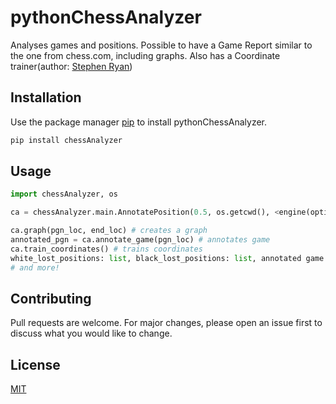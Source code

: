 # pythonChessAnalyzer 

Analyses games and positions. Possible to have a Game Report similar to the one from chess.com, including graphs.
Also has a Coordinate trainer(author: [Stephen Ryan](https://github.com/stephen70))

## Installation

Use the package manager [pip](https://pip.pypa.io/en/stable/) to install pythonChessAnalyzer.

```bash
pip install chessAnalyzer
```

## Usage

```python
import chessAnalyzer, os

ca = chessAnalyzer.main.AnnotatePosition(0.5, os.getcwd(), <engine(optional)>)

ca.graph(pgn_loc, end_loc) # creates a graph
annotated_pgn = ca.annotate_game(pgn_loc) # annotates game
ca.train_coordinates() # trains coordinates
white_lost_positions: list, black_lost_positions: list, annotated game: list = ca.game_report(pgn_loc, annotate=True) # gets you a game report(saves graph elsewhere)
# and more!
```

## Contributing
Pull requests are welcome. For major changes, please open an issue first to discuss what you would like to change.

## License
[MIT](https://choosealicense.com/licenses/mit/)
